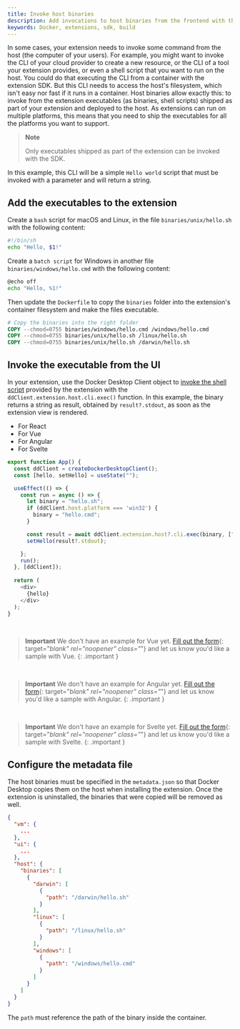 ```yaml
---
title: Invoke host binaries
description: Add invocations to host binaries from the frontend with the extension SDK.
keywords: Docker, extensions, sdk, build
---
```


In some cases, your extension needs to invoke some command from the host (the computer of your users). For example, you
might want to invoke the CLI of your cloud provider to create a new resource, or the CLI of a tool your extension
provides, or even a shell script that you want to run on the host. You could do that executing the CLI from a container with the extension SDK. But this CLI needs to access the host's
filesystem, which isn't easy nor fast if it runs in a container.
Host binaries allow exactly this: to invoke from the extension executables (as binaries, shell scripts)
shipped as part of your extension and deployed to the host. As extensions can run on multiple platforms, this
means that you need to ship the executables for all the platforms you want to support.

> **Note**
>
> Only executables shipped as part of the extension can be invoked with the SDK. 

In this example, this CLI will be a simple `Hello world` script that must be invoked with a parameter and will return a 
string.

## Add the executables to the extension

Create a `bash` script for macOS and Linux, in the file `binaries/unix/hello.sh` with the following content:

```bash
#!/bin/sh
echo "Hello, $1!"
```

Create a `batch script` for Windows in another file `binaries/windows/hello.cmd` with the following content:

```bash
@echo off
echo "Hello, %1!"
```

Then update the `Dockerfile` to copy the `binaries` folder into the extension's container filesystem and make the
files executable.

```dockerfile
# Copy the binaries into the right folder
COPY --chmod=0755 binaries/windows/hello.cmd /windows/hello.cmd
COPY --chmod=0755 binaries/unix/hello.sh /linux/hello.sh
COPY --chmod=0755 binaries/unix/hello.sh /darwin/hello.sh
```

## Invoke the executable from the UI

In your extension, use the Docker Desktop Client object to [invoke the shell script](../dev/api/backend.md#invoke-an-extension-binary-on-the-host)
provided by the extension with the `ddClient.extension.host.cli.exec()` function.
In this example, the binary returns a string as result, obtained by `result?.stdout`, as soon as the extension view is rendered.

<ul class="nav nav-tabs">
  <li class="active"><a data-toggle="tab" data-target="#react-app" data-group="react">For React</a></li>
  <li><a data-toggle="tab" data-target="#vue-app" data-group="vue">For Vue</a></li>
  <li><a data-toggle="tab" data-target="#angular-app" data-group="angular">For Angular</a></li>
  <li><a data-toggle="tab" data-target="#svelte-app" data-group="svelte">For Svelte</a></li>
</ul>

<div class="tab-content">
  <div id="react-app" class="tab-pane fade in active" markdown="1">

```typescript
export function App() {
  const ddClient = createDockerDesktopClient();
  const [hello, setHello] = useState("");

  useEffect(() => {
    const run = async () => {
      let binary = "hello.sh";
      if (ddClient.host.platform === 'win32') {
        binary = "hello.cmd";
      }

      const result = await ddClient.extension.host?.cli.exec(binary, ["world"]);
      setHello(result?.stdout);

    };
    run();
  }, [ddClient]);
    
  return (
    <div>
      {hello}
    </div>
  );
}
```


  </div>
  <div id="vue-app" class="tab-pane fade" markdown="1">

<br/>

> **Important**
> We don't have an example for Vue yet. [Fill out the form](https://docs.google.com/forms/d/e/1FAIpQLSdxJDGFJl5oJ06rG7uqtw1rsSBZpUhv_s9HHtw80cytkh2X-Q/viewform?usp=pp_url&entry.1333218187=Vue){: target="_blank" rel="noopener" class="_"}
> and let us know you'd like a sample with Vue.
{: .important }

  </div>
  <div id="angular-app" class="tab-pane fade" markdown="1">

<br/>

> **Important**
> We don't have an example for Angular yet. [Fill out the form](https://docs.google.com/forms/d/e/1FAIpQLSdxJDGFJl5oJ06rG7uqtw1rsSBZpUhv_s9HHtw80cytkh2X-Q/viewform?usp=pp_url&entry.1333218187=Angular){: target="_blank" rel="noopener" class="_"}
> and let us know you'd like a sample with Angular.
{: .important }

  </div>
  <div id="svelte-app" class="tab-pane fade" markdown="1">

<br/>

> **Important**
> We don't have an example for Svelte yet. [Fill out the form](https://docs.google.com/forms/d/e/1FAIpQLSdxJDGFJl5oJ06rG7uqtw1rsSBZpUhv_s9HHtw80cytkh2X-Q/viewform?usp=pp_url&entry.1333218187=Svelte){: target="_blank" rel="noopener" class="_"}
> and let us know you'd like a sample with Svelte.
{: .important }

  </div>
</div>

## Configure the metadata file

The host binaries must be specified in the `metadata.json` so that Docker Desktop copies them on the host when installing
the extension. Once the extension is uninstalled, the binaries that were copied will be removed as well.

```json
{
  "vm": {
    ...
  },
  "ui": {
    ...
  },
  "host": {
    "binaries": [
      {
        "darwin": [
          {
            "path": "/darwin/hello.sh"
          }
        ],
        "linux": [
          {
            "path": "/linux/hello.sh"
          }
        ],
        "windows": [
          {
            "path": "/windows/hello.cmd"
          }
        ]
      }
    ]
  }
}
```

The `path` must reference the path of the binary inside the container.
